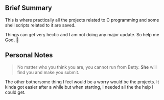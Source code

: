 ## Brief Summary
This is where practically all the projects related to C programming and some shell scripts related to it are saved.
>
Things can get very hectic and I am not doing any major update. So help me God. :pray:

## Personal Notes
> No matter who you think you are, you cannot run from Betty. **She** will find you and make you submit.

The other bothersome thing I feel would be a worry would be the projects. It kinda got easier after a while but when starting, I needed all the the help I could get.
